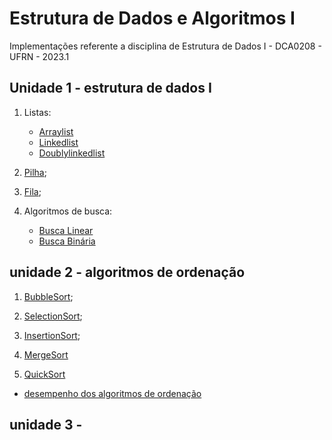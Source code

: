 # Estrutura de Dados e Algoritmos I
Implementações referente a disciplina de Estrutura de Dados I - DCA0208 - UFRN - 2023.1

## Unidade 1 - estrutura de dados I

1. Listas:
   - [Arraylist](https://github.com/CarlosG18/edi_dca0208/tree/main/conteudos/list/arraylist.md)
   - [Linkedlist](https://github.com/CarlosG18/edi_dca0208/tree/main/conteudos/list/linkedlist.md)
   - [Doublylinkedlist](https://github.com/CarlosG18/edi_dca0208/tree/main/conteudos/list/doublylinkedlist.md)

2. [Pilha](https://github.com/CarlosG18/edi_dca0208/tree/main/conteudos/pilha/pilha.md);

3. [Fila](https://github.com/CarlosG18/edi_dca0208/tree/main/conteudos/fila/fila.md);

4. Algoritmos de busca:
   - [Busca Linear](https://github.com/CarlosG18/edi_dca0208/tree/main/conteudos/busca/buscalinear.md)
   - [Busca Binária](https://github.com/CarlosG18/edi_dca0208/tree/main/conteudos/busca/buscabinaria.md)

## unidade 2 - algoritmos de ordenação

1. [BubbleSort](https://github.com/CarlosG18/edi_dca0208/tree/main/conteudos/ordenacao/bubblesort.md);

2. [SelectionSort](https://github.com/CarlosG18/edi_dca0208/tree/main/conteudos/ordenacao/selectionsort.md);

3. [InsertionSort](https://github.com/CarlosG18/edi_dca0208/tree/main/conteudos/ordenacao/insertionsort.md);

4. [MergeSort](https://github.com/CarlosG18/edi_dca0208/tree/main/conteudos/ordenacao/mergesort.md)

5. [QuickSort](https://github.com/CarlosG18/edi_dca0208/tree/main/conteudos/ordenacao/quicksort.md)

- [desempenho dos algoritmos de ordenação](https://github.com/CarlosG18/edi_dca0208/tree/main/conteudos/ordenacao/desempenho.md)

## unidade 3 -

